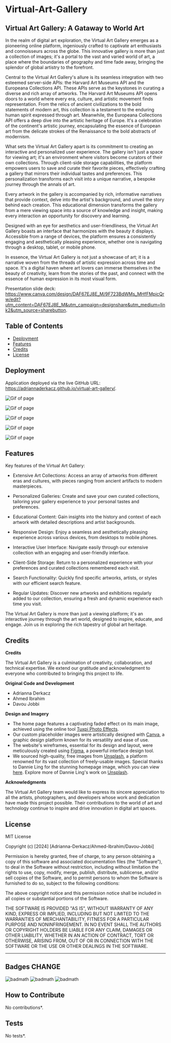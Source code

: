 # Virtual-Art-Gallery
## Virtual Art Gallery: A Gataway to World Art

In the realm of digital art exploration, the Virtual Art Gallery emerges as a pioneering online platform, ingeniously crafted to captivate art enthusiasts and connoisseurs across the globe. This innovative gallery is more than just a collection of images; it's a portal to the vast and varied world of art, a place where the boundaries of geography and time fade away, bringing the splendor of global artistry to the forefront.

Central to the Virtual Art Gallery's allure is its seamless integration with two esteemed server-side APIs: the Harvard Art Museums API and the Europeana Collections API. These APIs serve as the keystones in curating a diverse and rich array of artworks. The Harvard Art Museums API opens doors to a world where every era, culture, and artistic movement finds representation. From the relics of ancient civilizations to the bold statements of modern art, this collection is a testament to the enduring human spirit expressed through art. Meanwhile, the Europeana Collections API offers a deep dive into the artistic heritage of Europe. It's a celebration of the continent's artistic journey, encapsulating the essence of European art from the delicate strokes of the Renaissance to the bold abstracts of modernism.

What sets the Virtual Art Gallery apart is its commitment to creating an interactive and personalized user experience. The gallery isn't just a space for viewing art; it's an environment where visitors become curators of their own collections. Through client-side storage capabilities, the platform empowers users to save and curate their favorite pieces, effectively crafting a gallery that mirrors their individual tastes and preferences. This personalization transforms each visit into a unique narrative, a bespoke journey through the annals of art.

Every artwork in the gallery is accompanied by rich, informative narratives that provide context, delve into the artist's background, and unveil the story behind each creation. This educational dimension transforms the gallery from a mere viewing space into a source of knowledge and insight, making every interaction an opportunity for discovery and learning.

Designed with an eye for aesthetics and user-friendliness, the Virtual Art Gallery boasts an interface that harmonizes with the beauty it displays. Accessible from a range of devices, the platform ensures a consistently engaging and aesthetically pleasing experience, whether one is navigating through a desktop, tablet, or mobile phone.

In essence, the Virtual Art Gallery is not just a showcase of art; it is a narrative woven from the threads of artistic expression across time and space. It's a digital haven where art lovers can immerse themselves in the beauty of creativity, learn from the stories of the past, and connect with the essence of human expression in its most visual form.

Presentation slide deck: https://www.canva.com/design/DAF67EJ8E_M/9F723BdWMs_MHfFMpicQrw/edit?utm_content=DAF67EJ8E_M&utm_campaign=designshare&utm_medium=link2&utm_source=sharebutton.

## Table of Contents 
- [Deployment](#deployment)
- [Features](#features)
- [Credits](#credits)
- [License](#license)

## Deployment
Application deployed via the live GitHub URL: https://adriannaderkacz.github.io/virtual-art-gallery/.

![Gif of page](/Assets/images/readme/Screenshot1.png)

![Gif of page](/Assets/images/readme/Screenshot2.png)

![Gif of page](/Assets/images/readme/Screenshot3.png)

![Gif of page](/Assets/images/readme/Screenshot4.png)

![Gif of page](/Assets/images/readme/Screenshot5.png)

## Features
Key features of the Virtual Art Gallery:

- Extensive Art Collections: Access an array of artworks from different eras and cultures, with pieces ranging from ancient artifacts to modern masterpieces.

- Personalized Galleries: Create and save your own curated collections, tailoring your gallery experience to your personal tastes and preferences.

- Educational Content: Gain insights into the history and context of each artwork with detailed descriptions and artist backgrounds.

- Responsive Design: Enjoy a seamless and aesthetically pleasing experience across various devices, from desktops to mobile phones.

- Interactive User Interface: Navigate easily through our extensive collection with an engaging and user-friendly interface.

- Client-Side Storage: Return to a personalized experience with your preferences and curated collections remembered each visit.

- Search Functionality: Quickly find specific artworks, artists, or styles with our efficient search feature.

- Regular Updates: Discover new artworks and exhibitions regularly added to our collection, ensuring a fresh and dynamic experience each time you visit.

The Virtual Art Gallery is more than just a viewing platform; it's an interactive journey through the art world, designed to inspire, educate, and engage. Join us in exploring the rich tapestry of global art heritage.

## Credits
**Credits**

The Virtual Art Gallery is a culmination of creativity, collaboration, and technical expertise. We extend our gratitude and acknowledgment to everyone who contributed to bringing this project to life.

**Original Code and Development**
- Adrianna Derkacz
- Ahmed Ibrahim
- Davou Jobbi

**Design and Imagery**
- The home page features a captivating faded effect on its main image, achieved using the online tool [Tuxpi Photo Effects](https://www.tuxpi.com/photo-effects/fade-image).
- Our custom placeholder images were artistically designed with [Canva](https://www.canva.com/), a graphic design platform known for its versatility and ease of use.
- The website's wireframes, essential for its design and layout, were meticulously created using [Figma](https://www.figma.com/), a powerful interface design tool.
- We sourced high-quality, free images from [Unsplash](https://unsplash.com/), a platform renowned for its vast collection of freely-usable images. Special thanks to Dannie Ling for the stunning homepage image, which you can view [here](https://unsplash.com/photos/assorted-paintings-on-white-painted-wall-3GZlhROZIQg). Explore more of Dannie Ling's work on [Unsplash](https://unsplash.com/@dannie_jing).

**Acknowledgments**

The Virtual Art Gallery team would like to express its sincere appreciation to all the artists, photographers, and developers whose work and dedication have made this project possible. Their contributions to the world of art and technology continue to inspire and drive innovation in digital art spaces.




## License
MIT License

Copyright (c) [2024] [Adrianna-Derkacz/Ahmed-Ibrahim/Davou-Jobbi]

Permission is hereby granted, free of charge, to any person obtaining a copy
of this software and associated documentation files (the "Software"), to deal
in the Software without restriction, including without limitation the rights
to use, copy, modify, merge, publish, distribute, sublicense, and/or sell
copies of the Software, and to permit persons to whom the Software is
furnished to do so, subject to the following conditions:

The above copyright notice and this permission notice shall be included in all
copies or substantial portions of the Software.

THE SOFTWARE IS PROVIDED "AS IS", WITHOUT WARRANTY OF ANY KIND, EXPRESS OR
IMPLIED, INCLUDING BUT NOT LIMITED TO THE WARRANTIES OF MERCHANTABILITY,
FITNESS FOR A PARTICULAR PURPOSE AND NONINFRINGEMENT. IN NO EVENT SHALL THE
AUTHORS OR COPYRIGHT HOLDERS BE LIABLE FOR ANY CLAIM, DAMAGES OR OTHER
LIABILITY, WHETHER IN AN ACTION OF CONTRACT, TORT OR OTHERWISE, ARISING FROM,
OUT OF OR IN CONNECTION WITH THE SOFTWARE OR THE USE OR OTHER DEALINGS IN THE
SOFTWARE.

---

## Badges CHANGE
![badmath](https://img.shields.io/badge/HTML-57.4-blue)
![badmath](https://img.shields.io/badge/CSS-18.9-orange)
![badmath](https://img.shields.io/badge/js-23.7-purple)

## How to Contribute
No contributions*.

## Tests
No tests*.
